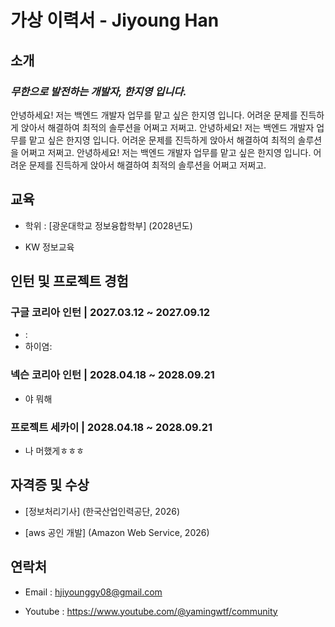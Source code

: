 # 가상 이력서 - **Jiyoung Han**

## 소개 

 ### *무한으로 발전하는 개발자, 한지영 입니다.*  


  안녕하세요! 저는 백엔드 개발자 업무를 맡고 싶은 한지영 입니다. 어려운 문제를 진득하게 앉아서 해결하여 최적의 솔루션을 어쩌고 저쩌고. 안녕하세요! 저는 백엔드 개발자 업무를 맡고 싶은 한지영 입니다. 어려운 문제를 진득하게 앉아서 해결하여 최적의 솔루션을 어쩌고 저쩌고. 안녕하세요! 저는 백엔드 개발자 업무를 맡고 싶은 한지영 입니다. 어려운 문제를 진득하게 앉아서 해결하여 최적의 솔루션을 어쩌고 저쩌고.

## 교육

   - 학위 : [광운대학교 정보융합학부] (2028년도)
     
   - KW 정보교육

## 인턴 및 프로젝트 경험

 ### 구글 코리아 인턴 | 2027.03.12 ~ 2027.09.12

   - :
   - 하이염:

 ### 넥슨 코리아 인턴 | 2028.04.18 ~ 2028.09.21

   - 야 뭐해


 ### 프로젝트 세카이 | 2028.04.18 ~ 2028.09.21

   - 나 머했게ㅎㅎㅎ


## 자격증 및 수상

   - [정보처리기사] (한국산업인력공단, 2026)
     
   - [aws 공인 개발] (Amazon Web Service, 2026)


## 연락처

- Email   : hjiyounggy08@gmail.com
   
- Youtube : <https://www.youtube.com/@yamingwtf/community>
  
